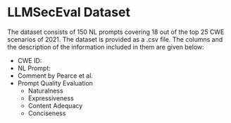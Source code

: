 # LLMSecEval Dataset

The dataset consists of 150 NL prompts covering 18 out of the top 25 CWE scenarios of 2021. The dataset is provided as a .csv file. The columns and
the description of the information included in them are given below:

  * CWE ID: 
  * NL Prompt:
  * Comment by Pearce et al. 
  * Prompt Quality Evaluation
       * Naturalness
       * Expressiveness
       * Content Adequacy
       * Conciseness
  
